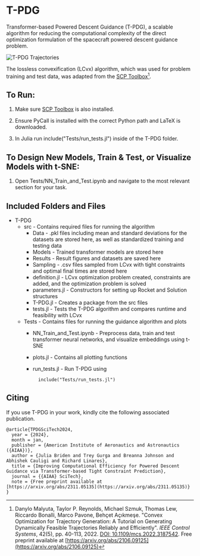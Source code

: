 # T-PDG
Transformer-based Powered Descent Guidance (T-PDG), a scalable algorithm for reducing the computational complexity of the direct optimization formulation of the spacecraft powered descent guidance problem.

![T-PDG Trajectories](https://github.com/jujubriden/T-PDG/blob/main/src/Results/T-PDG%20Trajectory.gif)

The lossless convexification (LCvx) algorithm, which was used for problem training and test data, was adapted from the [SCP Toolbox](https://github.com/UW-ACL/SCPToolbox.jl)[^1].

## To Run:

1. Make sure [SCP Toolbox](https://github.com/UW-ACL/SCPToolbox.jl) is also installed.

2. Ensure PyCall is installed with the correct Python path and LaTeX is downloaded.

3. In Julia run include("Tests/run_tests.jl") inside of the T-PDG folder.

## To Design New Models, Train & Test, or Visualize Models with t-SNE:

1. Open Tests/NN_Train_and_Test.ipynb and navigate to the most relevant section for your task.

## Included Folders and Files
* T-PDG
    * src - Contains required files for running the algorithm
        * Data - .pkl files including mean and standard deviations for the datasets are stored here, as well as standardized training and testing data
        * Models - Trained transformer models are stored here
        * Results - Result figures and datasets are saved here
        * Sampling - .csv files sampled from LCvx with tight constraints and optimal final times are stored here
        * definition.jl - LCvx optimization problem created, constraints are added, and the optimization problem is solved
        * parameters.jl - Constructors for setting up Rocket and Solution structures
        * T-PDG.jl - Creates a package from the src files
        * tests.jl - Tests the T-PDG algorithm and compares runtime and feasibility with LCvx
    * Tests - Contains files for running the guidance algorithm and plots
        * NN_Train_and_Test.ipynb - Preprocess data, train and test transformer neural networks, and visualize embeddings using t-SNE
        * plots.jl - Contains all plotting functions
        * run_tests.jl - Run T-PDG using 
        
                include("Tests/run_tests.jl")
## Citing

If you use T-PDG in your work, kindly cite the following associated publication.

```
@article{TPDGSciTech2024,
  year = {2024},
  month = jan,
  publisher = {American Institute of Aeronautics and Astronautics ({AIAA})},
  author = {Julia Briden and Trey Gurga and Breanna Johnson and Abhishek Cauligi and Richard Linares},
  title = {Improving Computational Efficiency for Powered Descent Guidance via Transformer-based Tight Constraint Prediction},
  journal = {{AIAA} SciTech},
  note = {Free preprint available at [https://arxiv.org/abs/2311.05135](https://arxiv.org/abs/2311.05135)}
}
```

[^1]: Danylo Malyuta, Taylor P. Reynolds, Michael Szmuk, Thomas Lew, Riccardo Bonalli, Marco Pavone, Behçet Açıkmeşe. "Convex Optimization for Trajectory Generation: A Tutorial on Generating Dynamically Feasible Trajectories Reliably and Efficiently". *IEEE Control Systems*, 42(5), pp. 40-113, 2022. [DOI: 10.1109/mcs.2022.3187542](https://doi.org/10.1109/mcs.2022.3187542). Free preprint available at [https://arxiv.org/abs/2106.09125](https://arxiv.org/abs/2106.09125)

